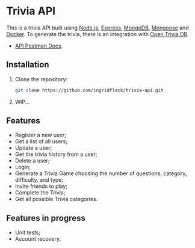 # Trivia API

This is a trivia API built using [Node.js](https://nodejs.org/en), [Express](https://expressjs.com/), [MongoDB](https://mongodb.com/pt-br/docs/), [Mongoose](https://mongoosejs.com/) and [Docker](https://docs.docker.com/).
To generate the trivia, there is an integration with [Open Trivia DB](https://opentdb.com/api_config.php).

- [API Postman Docs](https://documenter.getpostman.com/view/16817037/2sA3rzHsBu#e0dd97fc-9101-4b09-98a2-df746c49ccad).

## Installation

1. Clone the repository:

    ```bash
    git clone https://github.com/ingridflack/trivia-api.git
    ```
3. WIP...

## Features

- Register a new user; 
- Get a list of all users;
- Update a user;
- Get the trivia history from a user;
- Delete a user;
- Login;
- Generate a Trivia Game choosing the number of questions, category, difficulty, and type;
- Invite friends to play;
- Complete the Trivia;
- Get all possible Trivia categories.

## Features in progress

- Unit tests;
- Account recovery.
